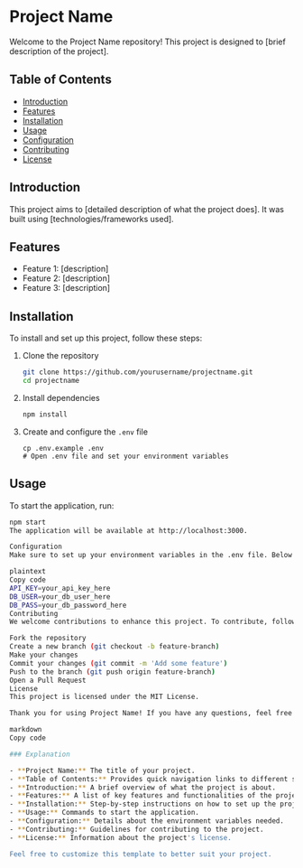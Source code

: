 # Project Name

Welcome to the Project Name repository! This project is designed to [brief description of the project]. 

## Table of Contents

- [Introduction](#introduction)
- [Features](#features)
- [Installation](#installation)
- [Usage](#usage)
- [Configuration](#configuration)
- [Contributing](#contributing)
- [License](#license)

## Introduction

This project aims to [detailed description of what the project does]. It was built using [technologies/frameworks used].

## Features

- Feature 1: [description]
- Feature 2: [description]
- Feature 3: [description]

## Installation

To install and set up this project, follow these steps:

1. Clone the repository
    ```bash
    git clone https://github.com/yourusername/projectname.git
    cd projectname
    ```

2. Install dependencies
    ```bash
    npm install
    ```

3. Create and configure the `.env` file
    ```plaintext
    cp .env.example .env
    # Open .env file and set your environment variables
    ```

## Usage

To start the application, run:

```bash
npm start
The application will be available at http://localhost:3000.

Configuration
Make sure to set up your environment variables in the .env file. Below is an example of the variables required:

plaintext
Copy code
API_KEY=your_api_key_here
DB_USER=your_db_user_here
DB_PASS=your_db_password_here
Contributing
We welcome contributions to enhance this project. To contribute, follow these steps:

Fork the repository
Create a new branch (git checkout -b feature-branch)
Make your changes
Commit your changes (git commit -m 'Add some feature')
Push to the branch (git push origin feature-branch)
Open a Pull Request
License
This project is licensed under the MIT License.

Thank you for using Project Name! If you have any questions, feel free to open an issue or reach out via [contact information].

markdown
Copy code

### Explanation

- **Project Name:** The title of your project.
- **Table of Contents:** Provides quick navigation links to different sections of the README.
- **Introduction:** A brief overview of what the project is about.
- **Features:** A list of key features and functionalities of the project.
- **Installation:** Step-by-step instructions on how to set up the project locally.
- **Usage:** Commands to start the application.
- **Configuration:** Details about the environment variables needed.
- **Contributing:** Guidelines for contributing to the project.
- **License:** Information about the project's license.

Feel free to customize this template to better suit your project.
